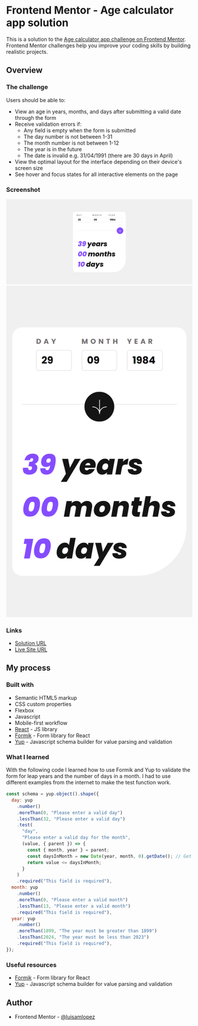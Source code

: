 # Frontend Mentor - Age calculator app solution

This is a solution to the [Age calculator app challenge on Frontend Mentor](https://www.frontendmentor.io/challenges/age-calculator-app-dF9DFFpj-Q). Frontend Mentor challenges help you improve your coding skills by building realistic projects. 

## Overview

### The challenge

Users should be able to:

- View an age in years, months, and days after submitting a valid date through the form
- Receive validation errors if:
  - Any field is empty when the form is submitted
  - The day number is not between 1-31
  - The month number is not between 1-12
  - The year is in the future
  - The date is invalid e.g. 31/04/1991 (there are 30 days in April)
- View the optimal layout for the interface depending on their device's screen size
- See hover and focus states for all interactive elements on the page

### Screenshot

![Desktop](./screenshots/Desktop.png)
![Mobile](./screenshots/Phone.png)

### Links

- [Solution URL](https://github.com/luisamlopez/age-calculator-app)
- [Live Site URL](https://luisamlopezg-age-calculator-app.netlify.app/)
## My process

### Built with

- Semantic HTML5 markup
- CSS custom properties
- Flexbox
- Javascript
- Mobile-first workflow
- [React](https://reactjs.org/) - JS library
- [Formik](https://formik.org/) - Form library for React 
- [Yup](https://www.npmjs.com/package/yup) - Javascript schema builder for value parsing and validation

### What I learned

With the following code I learned how to use Formik and Yup to validate the form for leap years and the number of days in a month. I had to use different examples from the internet to make the test function work. 

```js
const schema = yup.object().shape({
  day: yup
    .number()
    .moreThan(0, "Please enter a valid day")
    .lessThan(32, "Please enter a valid day")
    .test(
      "day",
      "Please enter a valid day for the month",
      (value, { parent }) => {
        const { month, year } = parent;
        const daysInMonth = new Date(year, month, 0).getDate(); // Get the number of days in the selected month
        return value <= daysInMonth;
      }
    )
    .required("This field is required"),
  month: yup
    .number()
    .moreThan(0, "Please enter a valid month")
    .lessThan(13, "Please enter a valid month")
    .required("This field is required"),
  year: yup
    .number()
    .moreThan(1899, "The year must be greater than 1899")
    .lessThan(2024, "The year must be less than 2023")
    .required("This field is required"),
});
```

### Useful resources

- [Formik](https://formik.org/docs) - Form library for React 
- [Yup](https://www.npmjs.com/package/yup#getting-started) - Javascript schema builder for value parsing and validation 

## Author

- Frontend Mentor - [@luisamlopez](https://www.frontendmentor.io/profile/luisamlopez)
